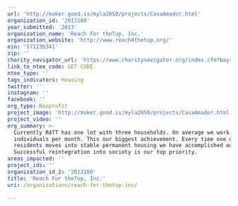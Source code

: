 ```yaml
---
url: 'http://maker.good.is/myla2050/projects/CasaAmador.html'
organization_id: '2013160'
year_submitted: '2013'
organization_name: 'Reach For theTop, Inc.'
organization_website: 'http://www.reach4thetop.org/'
ein: '571236341'
zip: ''
charity_navigator_url: 'https://www.charitynavigator.org/index.cfm?bay=search.profile&ein=571236341'
link_to_ntee_code: GET CODE
ntee_type: ''
tags_indicators: Housing
twitter: ''
instagram: ''
facebook: ''
org_type: Nonprofit
project_image: 'http://maker.good.is/myla2050/projects/CasaAmador.html'
project_video: ''
org_summary: >-
  Currently R4TT has one lot with three households. On average we work with 30
  individuals per month. This our biggest achievement. Every time one of our
  residents moves into stable permanent housing we have accomplished our goal.
  Successful reintegration into society is our top priority.
areas_impacted: ''
project_ids: ''
organization_id_2: '2013160'
title: 'Reach For theTop, Inc.'
uri: /organizations/reach-for-thetop-inc/

---
```

